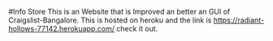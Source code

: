 #Info Store
This is an Website that is Improved an better an GUI of Craigslist-Bangalore. This is hosted on heroku and the link is https://radiant-hollows-77142.herokuapp.com/ check it out.

